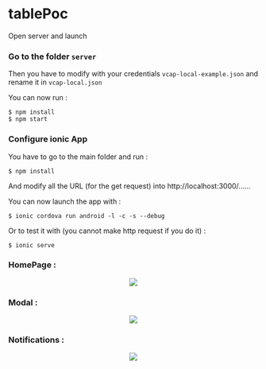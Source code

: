 # tablePoc

Open server and launch


### Go to the folder `server`

Then you have to modify with your credentials `vcap-local-example.json` and rename it in `vcap-local.json`

You can now run :
```
$ npm install
$ npm start
```

### Configure ionic App

You have to go to the main folder and run :

```
$ npm install
```

And modify all the URL (for the get request) into http://localhost:3000/......

You can now launch the app with :

```
$ ionic cordova run android -l -c -s --debug
```

Or to test it with (you cannot make http request if you do it) :

```
$ ionic serve
```

### HomePage  :

<div align="center">
  <img src="https://github.com/maxgfr/tablePoc/blob/master/github/home.png"/>
</div>

### Modal  :

<div align="center">
  <img src="https://github.com/maxgfr/tablePoc/blob/master/github/modal.png"/>
</div>

### Notifications  :

<div align="center">
  <img src="https://github.com/maxgfr/tablePoc/blob/master/github/notifs.png"/>
</div>

